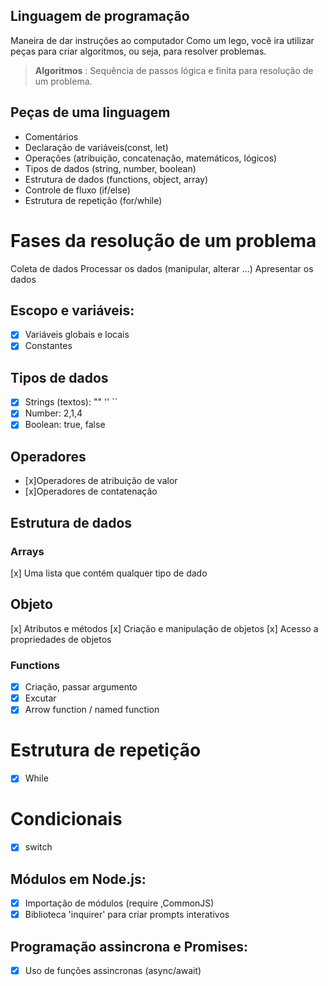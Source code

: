 ## Linguagem de programação

Maneira de dar instruções ao computador 
Como um lego, você ira utilizar peças para criar algoritmos, ou seja, para resolver problemas.

  >  **Algoritmos** : Sequência de passos lógica e finita para resolução de um problema.

## Peças de uma linguagem

- Comentários
- Declaração de variáveis(const, let)
- Operações (atribuição, concatenação, matemáticos, lógicos)
- Tipos de dados (string, number, boolean)
- Estrutura de dados (functions, object, array)
- Controle de fluxo (if/else)
- Estrutura de repetição (for/while)
# Fases da resolução de um problema

Coleta de dados
Processar os dados (manipular, alterar ...)
Apresentar os dados

## Escopo e variáveis:

- [x] Variáveis globais e locais
- [x] Constantes

## Tipos de dados

- [x] Strings (textos): "" '' ``
- [x] Number: 2,1,4
- [x] Boolean: true, false

## Operadores

- [x]Operadores de atribuição de valor 
- [x]Operadores de contatenação

## Estrutura de dados

### Arrays

[x] Uma lista que contém qualquer tipo de dado

## Objeto

[x] Atributos e métodos
[x] Criação e manipulação de objetos
[x] Acesso a propriedades de objetos

### Functions

-[x] Criação, passar argumento
-[x] Excutar
-[x] Arrow function / named function

# Estrutura de repetição

- [x] While

# Condicionais 

- [x] switch

## Módulos em Node.js:

- [x] Importação de módulos (require ,CommonJS)
- [x] Biblioteca 'inquirer' para criar prompts interativos

## Programação assincrona e Promises:

- [x] Uso de funções assincronas (async/await)